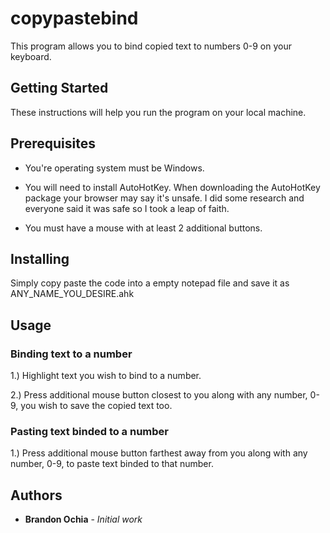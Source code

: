 # copypastebind

This program allows you to bind copied text to numbers 0-9 on your keyboard. 

## Getting Started

These instructions will help you run the program on your local machine.

## Prerequisites

* You're operating system must be Windows.

* You will need to install AutoHotKey. When downloading the AutoHotKey package your browser may say it's unsafe. I did some research and everyone said it was safe so I took a leap of faith.

* You must have a mouse with at least 2 additional buttons.

## Installing

Simply copy paste the code into a empty notepad file and save it as ANY_NAME_YOU_DESIRE.ahk

## Usage

### Binding text to a number

1.) Highlight text you wish to bind to a number.

2.) Press additional mouse button closest to you along with any number, 0-9, you wish to save the copied text too.

### Pasting text binded to a number

1.) Press additional mouse button farthest away from you along with any number, 0-9, to paste text binded to that number. 

## Authors

* **Brandon Ochia** - *Initial work*
